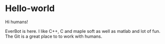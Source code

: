 # Hello-world

Hi humans!

EverBot is here. I like C++, C and maple soft as well as matlab and lot of fun. The Git is 
a great place to to work with humans. 


